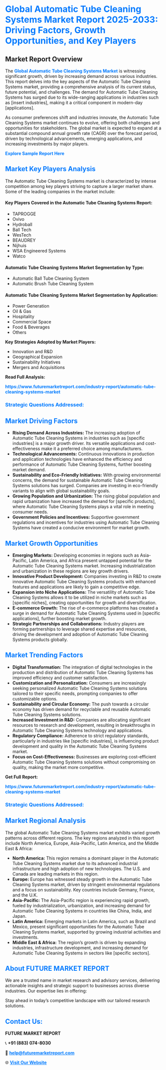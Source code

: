 <h1 style="color: #007BFF;">Global Automatic Tube Cleaning Systems Market Report 2025-2033: Driving Factors, Growth Opportunities, and Key Players</h1>

<section id="overview">
<h2>Market Report Overview</h2>
<p>The <a href="https://www.futuremarketreport.com/industry-report/automatic-tube-cleaning-systems-market" style="color: #007BFF; text-decoration: none;"><strong>Global Automatic Tube Cleaning Systems Market</strong></a> is witnessing significant growth, driven by increasing demand across various industries. This report delves into the key aspects of the Automatic Tube Cleaning Systems market, providing a comprehensive analysis of its current status, future potential, and challenges. The demand for Automatic Tube Cleaning Systems has surged due to its wide-ranging applications in industries such as [insert industries], making it a critical component in modern-day [applications].</p>
<p>As consumer preferences shift and industries innovate, the Automatic Tube Cleaning Systems market continues to evolve, offering both challenges and opportunities for stakeholders. The global market is expected to expand at a substantial compound annual growth rate (CAGR) over the forecast period, driven by technological advancements, emerging applications, and increasing investments by major players.</p>
</section>

<section id="overview">
<p><a href="https://www.futuremarketreport.com/request-sample/reportId=62079" style="color: #007BFF; text-decoration: none;"><strong>Explore Sample Report Here</strong></a></p>
</section>

<section id="key-players">
<h2 style="color: #007BFF;">Market Key Players Analysis</h2>
<p>The Automatic Tube Cleaning Systems market is characterized by intense competition among key players striving to capture a larger market share. Some of the leading companies in the market include:</p>
<h4>Key Players Covered in the Automatic Tube Cleaning Systems Report:</h4>
<ul><li>TAPROGGE</li><li>Ovivo</li><li>Hydroball</li><li>Ball Tech</li><li>WesTech</li><li>BEAUDREY</li><li>Nijhuis</li><li>WSA Engineered Systems</li><li>Watco</li></ul>
<h4>Automatic Tube Cleaning Systems Market Segmentation by Type:</h4>
<ul><li>Automatic Ball Tube Cleaning System</li><li>Automatic Brush Tube Cleaning System</li></ul>

<h4>Automatic Tube Cleaning Systems Market Segmentation by Application:</h4>
<ul><li>Power Generation</li><li>Oil &amp; Gas</li><li>Hospitality</li><li>Commercial Space</li><li>Food &amp; Beverages</li><li>Others</li></ul>
<p><strong>Key Strategies Adopted by Market Players:</strong></p>
<ul>
<li>Innovation and R&D</li>
<li>Geographical Expansion</li>
<li>Sustainability Initiatives</li>
<li>Mergers and Acquisitions</li>
</ul>
</section>

<section>
<p><strong>Read Full Analysis: </strong></p><a href="https://www.futuremarketreport.com/industry-report/automatic-tube-cleaning-systems-market" style="color: #007BFF; text-decoration: none;"><strong>https://www.futuremarketreport.com/industry-report/automatic-tube-cleaning-systems-market</strong></a>
<h3 style="color: #007BFF;">Strategic Questions Addressed:</h3>
</section>

<section id="driving-factors">
<h2 style="color: #007BFF;">Market Driving Factors</h2>
<ul>
<li><strong>Rising Demand Across Industries:</strong> The increasing adoption of Automatic Tube Cleaning Systems in industries such as [specific industries] is a major growth driver. Its versatile applications and cost-effectiveness make it a preferred choice among manufacturers.</li>
<li><strong>Technological Advancements:</strong> Continuous innovations in production and application technologies have enhanced the efficiency and performance of Automatic Tube Cleaning Systems, further boosting market demand.</li>
<li><strong>Sustainability and Eco-Friendly Initiatives:</strong> With growing environmental concerns, the demand for sustainable Automatic Tube Cleaning Systems solutions has surged. Companies are investing in eco-friendly variants to align with global sustainability goals.</li>
<li><strong>Growing Population and Urbanization:</strong> The rising global population and rapid urbanization have increased the demand for [specific products], where Automatic Tube Cleaning Systems plays a vital role in meeting consumer needs.</li>
<li><strong>Government Policies and Incentives:</strong> Supportive government regulations and incentives for industries using Automatic Tube Cleaning Systems have created a conducive environment for market growth.</li>
</ul>
</section>

<section id="growth-opportunities">
<h2 style="color: #007BFF;">Market Growth Opportunities</h2>
<ul>
<li><strong>Emerging Markets:</strong> Developing economies in regions such as Asia-Pacific, Latin America, and Africa present untapped potential for the Automatic Tube Cleaning Systems market. Increasing industrialization and urbanization in these regions are key growth drivers.</li>
<li><strong>Innovative Product Development:</strong> Companies investing in R&D to create innovative Automatic Tube Cleaning Systems products with enhanced features and applications are likely to gain a competitive edge.</li>
<li><strong>Expansion into Niche Applications:</strong> The versatility of Automatic Tube Cleaning Systems allows it to be utilized in niche markets such as [specific niches], creating opportunities for growth and diversification.</li>
<li><strong>E-commerce Growth:</strong> The rise of e-commerce platforms has created a surge in demand for Automatic Tube Cleaning Systems used in [specific applications], further boosting market growth.</li>
<li><strong>Strategic Partnerships and Collaborations:</strong> Industry players are forming partnerships to leverage shared expertise and resources, driving the development and adoption of Automatic Tube Cleaning Systems products globally.</li>
</ul>
</section>

<section id="trending-factors">
<h2 style="color: #007BFF;">Market Trending Factors</h2>
<ul>
<li><strong>Digital Transformation:</strong> The integration of digital technologies in the production and distribution of Automatic Tube Cleaning Systems has improved efficiency and customer satisfaction.</li>
<li><strong>Customization and Personalization:</strong> Consumers are increasingly seeking personalized Automatic Tube Cleaning Systems solutions tailored to their specific needs, prompting companies to offer customizable options.</li>
<li><strong>Sustainability and Circular Economy:</strong> The push towards a circular economy has driven demand for recyclable and reusable Automatic Tube Cleaning Systems solutions.</li>
<li><strong>Increased Investment in R&D:</strong> Companies are allocating significant resources to research and development, resulting in breakthroughs in Automatic Tube Cleaning Systems technology and applications.</li>
<li><strong>Regulatory Compliance:</strong> Adherence to strict regulatory standards, particularly in industries like [specific industries], is influencing product development and quality in the Automatic Tube Cleaning Systems market.</li>
<li><strong>Focus on Cost-Effectiveness:</strong> Businesses are exploring cost-efficient Automatic Tube Cleaning Systems solutions without compromising on quality, making the market more competitive.</li>
</ul>
</section>

<section>
<p><strong>Get Full Report: </strong></p><a href="https://www.futuremarketreport.com/industry-report/automatic-tube-cleaning-systems-market" style="color: #007BFF; text-decoration: none;"><strong>https://www.futuremarketreport.com/industry-report/automatic-tube-cleaning-systems-market</strong></a>
<h3 style="color: #007BFF;">Strategic Questions Addressed:</h3>
</section>


<section id="regional-analysis">
<h2 style="color: #007BFF;">Market Regional Analysis</h2>
<p>The global Automatic Tube Cleaning Systems market exhibits varied growth patterns across different regions. The key regions analyzed in this report include North America, Europe, Asia-Pacific, Latin America, and the Middle East & Africa:</p>
<ul>
<li><strong>North America:</strong> This region remains a dominant player in the Automatic Tube Cleaning Systems market due to its advanced industrial infrastructure and high adoption of new technologies. The U.S. and Canada are leading markets in this region.</li>
<li><strong>Europe:</strong> Europe has witnessed steady growth in the Automatic Tube Cleaning Systems market, driven by stringent environmental regulations and a focus on sustainability. Key countries include Germany, France, and the U.K.</li>
<li><strong>Asia-Pacific:</strong> The Asia-Pacific region is experiencing rapid growth, fueled by industrialization, urbanization, and increasing demand for Automatic Tube Cleaning Systems in countries like China, India, and Japan.</li>
<li><strong>Latin America:</strong> Emerging markets in Latin America, such as Brazil and Mexico, present significant opportunities for the Automatic Tube Cleaning Systems market, supported by growing industrial activities and investments.</li>
<li><strong>Middle East & Africa:</strong> The region’s growth is driven by expanding industries, infrastructure development, and increasing demand for Automatic Tube Cleaning Systems in sectors like [specific sectors].</li>
</ul>
</section>

<footer>
<h2 style="color: #007BFF;">About FUTURE MARKET REPORT</h2>
<p>We are a trusted name in market research and advisory services, delivering actionable insights and strategic support to businesses across diverse industries. Our expertise lies in offering:</p>

<p>Stay ahead in today’s competitive landscape with our tailored research solutions.</p>

<h2 style="color: #007BFF;">Contact Us:</h2>
<p><strong>FUTURE MARKET REPORT</strong></p>
<p>📞 <strong>+91 (883) 074-8030</strong></p>
<p>📧 <strong><a href="mailto:help@futuremarketreport.com" style="color: #007BFF;">help@futuremarketreport.com</a></strong></p>
<p>🌐 <strong><a href="https://www.futuremarketreport.com/" style="color: #007BFF;">Visit Our Website</a></strong></p>
</footer>